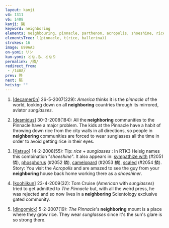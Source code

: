```yaml
---
layout: kanji
v4: 1311
v6: 1408
kanji: 隣
keyword: neighboring
elements: neighbouring, pinnacle, parthenon, acropolis, shoeshine, rice, sunglasses, dancing legs, ballerina, evening, cow
elementsTree: l(pinnacle, t(rice, ballerina))
strokes: 16
image: E99AA3
on-yomi: リン
kun-yomi: とな.る、となり
permalink: /隣/
redirect_from:
 - /1408/
prev: 陛
next: 隔
heisig: ""
---
```


1) [<a href="http://kanji.koohii.com/profile/decamer0n">decamer0n</a>] 26-5-2007(229): <em>America</em> thinks it is the <em>pinnacle</em> of the world, looking down on all<strong> neighboring</strong> countries through its mirrored, aviator <em>sunglasses</em>.

2) [<a href="http://kanji.koohii.com/profile/desmidus">desmidus</a>] 30-3-2008(184): All the<strong> neighboring</strong> communities to the Pinnacle have a major problem. The kids at the Pinnacle have a habit of throwing down rice from the city walls in all directions, so people in<strong> neighboring</strong> communities are forced to wear sunglasses all the time in order to avoid getting rice in their eyes.

3) [<a href="http://kanji.koohii.com/profile/Katsuo">Katsuo</a>] 14-2-2008(55): Tip: <em>rice</em> + <em>sunglasses</em> : In RTK3 Heisig names this combination &quot;<em>shoeshine</em>&quot;. It also appears in: <a href="../v4/2051.html">sympathize with</a> (#2051 憐), <a href="../v4/2052.html">phosphorus</a> (#2052 燐), <a href="../v4/2053.html">camelopard</a> (#2053 麟), <a href="../v4/2054.html">scaled</a> (#2054 鱗). Story: You visit the <em>Acropolis</em> and are amazed to see the guy from your<strong> neighboring</strong> house back home working there as a <em>shoeshiner</em>.

4) [<a href="http://kanji.koohii.com/profile/koohiikun">koohiikun</a>] 23-4-2009(32): Tom Cruise (<em>American</em> with <em>sunglasses</em>) tried to get admitted to <em>The Pinnacle</em> but, with all the weird press, he was rejected and so now lives in a<strong> neighboring</strong> Scientology exclusive gated community.

5) [<a href="http://kanji.koohii.com/profile/dingomick">dingomick</a>] 5-2-2007(19): <em>The Pinnacle</em>&#039;s<strong> neighboring</strong> mount is a place where they grow rice. They wear <em>sunglasses</em> since it&#039;s the sun&#039;s glare is so strong there.

